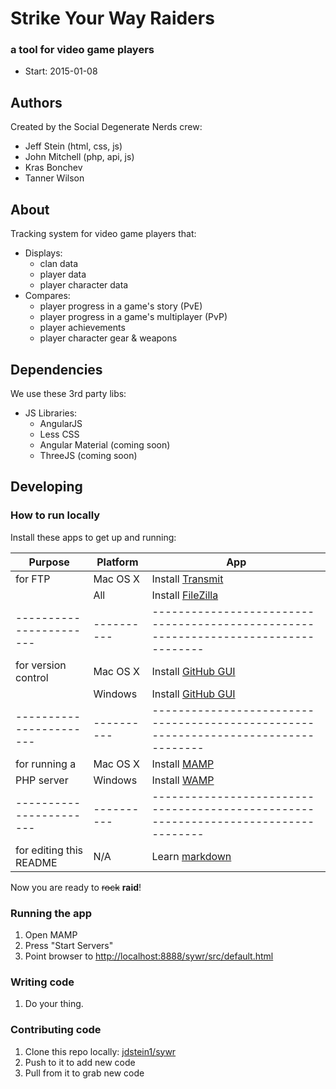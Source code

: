 # Strike Your Way Raiders

### a tool for video game players

* Start:  2015-01-08

## Authors

Created by the Social Degenerate Nerds crew:

* Jeff Stein (html, css, js)
* John Mitchell (php, api, js)
* Kras Bonchev
* Tanner Wilson

## About

Tracking system for video game players that:

* Displays:
  * clan data
  * player data
  * player character data
* Compares:
  * player progress in a game's story (PvE)
  * player progress in a game's multiplayer (PvP)
  * player achievements
  * player character gear & weapons

## Dependencies

We use these 3rd party libs:

* JS Libraries:
  * AngularJS
  * Less CSS
  * Angular Material (coming soon)
  * ThreeJS (coming soon)

## Developing

### How to run locally

Install these apps to get up and running:

| Purpose                 | Platform   | App                                                                                |
| ----------------------- | ---------- | -----------------------------------------------------------------------------------|
| for FTP                 | Mac OS X   | Install [Transmit](http://www.panic.com/transmit/)                                 |
|                         | All        | Install [FileZilla](https://filezilla-project.org/download.php?show_all=1)         |
| ----------------------- | ---------- | -----------------------------------------------------------------------------------|
| for version control     | Mac OS X   | Install [GitHub GUI](http://mac.github.com/)                                       |
|                         | Windows    | Install [GitHub GUI](http://windows.github.com/)                                   |
| ----------------------- | ---------- | -----------------------------------------------------------------------------------|
| for running a           | Mac OS X   | Install [MAMP](http://www.mamp.info/)                                              |
| PHP server              | Windows    | Install [WAMP](http://www.wampserver.com/)                                         |
| ----------------------- | ---------- | -----------------------------------------------------------------------------------|
| for editing this README | N/A        | Learn [markdown](https://github.com/adam-p/markdown-here/wiki/Markdown-Cheatsheet) |


Now you are ready to <s>rock</s> **raid**!

### Running the app

1. Open MAMP
2. Press "Start Servers"
3. Point browser to [http://localhost:8888/sywr/src/default.html](http://localhost:8888/sywr/src/default.html)

### Writing code

1. Do your thing.

### Contributing code

1. Clone this repo locally: [jdstein1/sywr](https://github.com/jdstein1/sywr)
1. Push to it to add new code
1. Pull from it to grab new code

